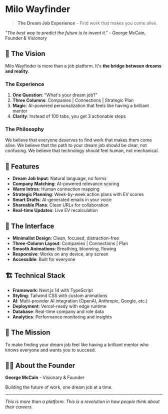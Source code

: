 # Milo Wayfinder

> **The Dream Job Experience** - Find work that makes you come alive.

*"The best way to predict the future is to invent it."* - George McCain, Founder & Visionary

## 🎯 The Vision

Milo Wayfinder is more than a job platform. It's **the bridge between dreams and reality**.

### The Experience

1. **One Question**: "What's your dream job?"
2. **Three Columns**: Companies | Connections | Strategic Plan
3. **Magic**: AI-powered personalization that feels like having a brilliant mentor
4. **Clarity**: Instead of 100 tabs, you get 3 actionable steps

### The Philosophy

We believe that everyone deserves to find work that makes them come alive.
We believe that the path to your dream job should be clear, not confusing.
We believe that technology should feel human, not mechanical.

## 🚀 Features

- **Dream Job Input**: Natural language, no forms
- **Company Matching**: AI-powered relevance scoring
- **Warm Intros**: Human connection mapping
- **Strategic Planning**: Week-by-week action plans with EV scores
- **Smart Drafts**: AI-generated emails in your voice
- **Shareable Plans**: Clean URLs for collaboration
- **Real-time Updates**: Live EV recalculation

## 🎨 The Interface

- **Minimalist Design**: Clean, focused, distraction-free
- **Three-Column Layout**: Companies | Connections | Plan
- **Smooth Animations**: Breathing, blooming, flowing
- **Responsive**: Works on any device, any screen
- **Accessible**: Built for everyone

## 🏗️ Technical Stack

- **Framework**: Next.js 14 with TypeScript
- **Styling**: Tailwind CSS with custom animations
- **AI**: Multi-provider AI integration (OpenAI, Anthropic, Google, etc.)
- **Deployment**: Vercel-ready with edge runtime
- **Database**: Real-time company and role data
- **Analytics**: Performance monitoring and insights

## 🎯 The Mission

To make finding your dream job feel like having a brilliant mentor who knows everyone and wants you to succeed.

## 👨‍💼 About the Founder

**George McCain** - Visionary & Founder

Building the future of work, one dream job at a time.

---

*This is more than a platform. This is a revolution in how people think about their careers.*
